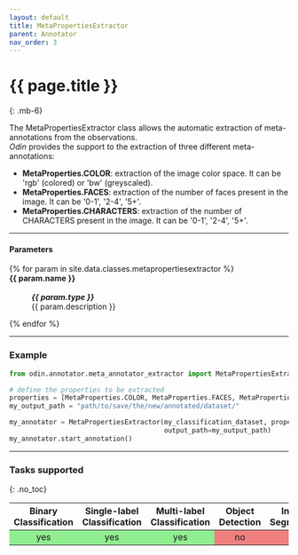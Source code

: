 ```yaml
---
layout: default
title: MetaPropertiesExtractor
parent: Annotator
nav_order: 3
---
```


# {{ page.title }}
{: .mb-6}

The MetaPropertiesExtractor class allows the automatic extraction of meta-annotations from the observations.<br>
_Odin_ provides the support to the extraction of three different meta-annotations:
 - **MetaProperties.COLOR**: extraction of the image color space. It can be 'rgb' (colored) or 'bw' (greyscaled).
 - **MetaProperties.FACES**: extraction of the number of faces present in the image. It can be '0-1', '2-4', '5+'.
 - **MetaProperties.CHARACTERS**: extraction of the number of CHARACTERS present in the image. It can be '0-1', '2-4', '5+'.

<hr>

#### Parameters
<dl>
  {% for param in site.data.classes.metapropertiesextractor %}

  <dt><strong>{{ param.name }}</strong></dt>
  <dd><br><b><i>{{ param.type }}</i></b></dd><dd>{{ param.description }}</dd>

  {% endfor %}
</dl>

<hr>

### Example
```py
from odin.annotator.meta_annotator_extractor import MetaPropertiesExtractor, MetaProperties

# define the properties to be extracted
properties = [MetaProperties.COLOR, MetaProperties.FACES, MetaProperties.CHARACTERS]
my_output_path = "path/to/save/the/new/annotated/dataset/"

my_annotator = MetaPropertiesExtractor(my_classification_dataset, properties,
                                       output_path=my_output_path)
my_annotator.start_annotation()
```

<hr>

### Tasks supported
{: .no_toc}
<table>
  <thead>
    <tr class="header">
      <th>Binary Classification</th>
      <th>Single-label Classification</th>
      <th>Multi-label Classification</th>
      <th>Object Detection</th>
      <th>Instance Segmentation</th>
    </tr>
  </thead>
  <tbody>
    <tr style="text-align:center;">
      <td style="background:lightgreen;">yes</td>
      <td style="background:lightgreen;">yes</td>
      <td style="background:lightgreen;">yes</td>
      <td style="background:lightcoral;">no</td>
      <td style="background:lightcoral;">no</td>
    </tr>
  </tbody>
</table>
